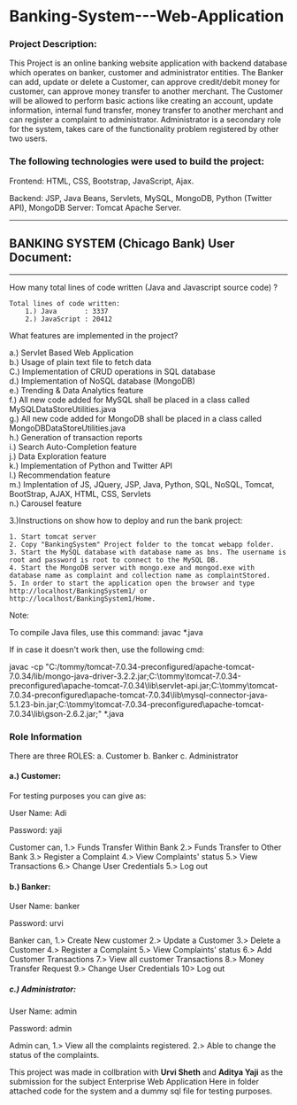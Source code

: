 # Banking-System---Web-Application

### Project Description:
This Project is an online banking website application with backend database which operates on banker, customer and administrator entities.
The Banker can add, update or delete a Customer, can approve credit/debit money for customer, can approve money transfer to another merchant.
The Customer will be allowed to perform basic actions like creating an account, update information, internal fund transfer, money transfer to another merchant and can register a complaint to administrator.
Administrator is a secondary role for the system, takes care of the functionality problem registered by other two users.

### The following technologies were used to build the project:
Frontend: HTML, CSS, Bootstrap, JavaScript, Ajax.	

Backend: JSP, Java Beans, Servlets, MySQL, MongoDB, Python (Twitter API), MongoDB Server: Tomcat Apache Server.

______________________________________________________________________________

## BANKING SYSTEM (Chicago Bank) User Document:
______________________________________________________________________________

How many total lines of code written (Java and Javascript source code) ?
	
	Total lines of code written:
		1.) Java       : 3337
		2.) JavaScript : 20412


What features are implemented in the project?

a.) Servlet Based Web Application                                                                                                       
b.) Usage of plain text file to fetch data                                                                                              
C.) Implementation of CRUD operations in SQL database                                                                                   
d.) Implementation of NoSQL database (MongoDB)                                                                                           
e.) Trending & Data Analytics feature                                                                                                   
f.) All new code added for MySQL shall be placed in a class called MySQLDataStoreUtilities.java                                         
g.) All new code added for MongoDB shall be placed in a class called MongoDBDataStoreUtilities.java                                     
h.) Generation of transaction reports                                                                                                   
i.) Search Auto-Completion feature                                                                                                      
j.) Data Exploration feature                                                                                                             
k.) Implementation of Python and Twitter API                                                                                             
l.) Recommendation feature                                                                                                              
m.) Implentation of JS, JQuery, JSP, Java, Python, SQL, NoSQL, Tomcat, BootStrap, AJAX, HTML, CSS, Servlets                             
n.) Carousel feature  
	
3.)Instructions on show how to deploy and run the bank project:

	1. Start tomcat server
	2. Copy "BankingSystem" Project folder to the tomcat webapp folder.
	3. Start the MySQL database with database name as bns. The username is root and password is root to connect to the MySQL DB.
	4. Start the MongoDB server with mongo.exe and mongod.exe with database name as complaint and collection name as complaintStored.
	5. In order to start the application open the browser and type http://localhost/BankingSystem1/ or http://localhost/BankingSystem1/Home.


Note:

To compile Java files, use this command:
javac *.java

If in case it doesn't work then, use the following cmd:

javac -cp "C:/tommy/tomcat-7.0.34-preconfigured/apache-tomcat-7.0.34/lib/mongo-java-driver-3.2.2.jar;C:\tommy\tomcat-7.0.34-preconfigured\apache-tomcat-7.0.34\lib\servlet-api.jar;C:\tommy\tomcat-7.0.34-preconfigured\apache-tomcat-7.0.34\lib\mysql-connector-java-5.1.23-bin.jar;C:\tommy\tomcat-7.0.34-preconfigured\apache-tomcat-7.0.34\lib\gson-2.6.2.jar;" *.java

### Role Information

There are three ROLES:
a. Customer
b. Banker
c. Administrator


#### a.) Customer:
For testing purposes you can give as:	

User Name: Adi	

Password:  yaji

Customer can,
1.> Funds Transfer Within Bank 
2.> Funds Transfer to Other Bank 
3.> Register a Complaint 
4.> View Complaints' status 
5.> View Transactions 
6.> Change User Credentials 
5.> Log out

#### b.) Banker:

User Name: banker

Password:  urvi																

Banker can,
1.> Create New customer 
2.> Update a Customer 
3.> Delete a Customer 
4.> Register a Complaint 
5.> View Complaints' status 
6.> Add Customer Transactions 
7.> View all customer Transactions 
8.> Money Transfer Request 
9.> Change User Credentials 
10> Log out

##### c.) Administrator:
User Name: admin

Password:  admin

Admin can,
1.> View all the complaints registered.
2.> Able to change the status of the complaints.

This project was made in collbration with **Urvi Sheth** and **Aditya Yaji** as the submission for the subject Enterprise Web Application Here in folder attached code for the system and a dummy sql file for testing purposes.





